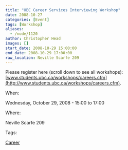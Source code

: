 ```yaml
---
title: "UBC Career Services Interviewing Workshop"
date: 2008-10-27
categories: [Event]
tags: [Workshop]
aliases:
  - /node/1120
author: Christopher Head
images: []
start_date: 2008-10-29 15:00:00
end_date: 2008-10-29 17:00:00
raw_location: Neville Scarfe 209
---
```


Please register here (scroll down to see all workshops): \
[www.students.ubc.ca/workshops/careers.cfm](http://www.students.ubc.ca/workshops/careers.cfm).

When:

Wednesday, October 29, 2008 - 15:00 to 17:00

Where:

Neville Scarfe 209

Tags:

[Career](/career)
